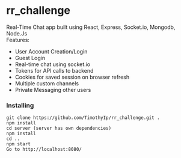 # rr_challenge
Real-Time Chat app built using React, Express, Socket.io, Mongodb, Node.Js <br/>
Features:
  - User Account Creation/Login
  - Guest Login
  - Real-time chat using socket.io
  - Tokens for API calls to backend
  - Cookies for saved session on browser refresh
  - Multiple custom channels
  - Private Messaging other users <br/>


### Installing
```
git clone https://github.com/TimothyIp/rr_challenge.git .
npm install
cd server (server has own dependencies)
npm install
cd ..
npm start
Go to http://localhost:8080/
```
